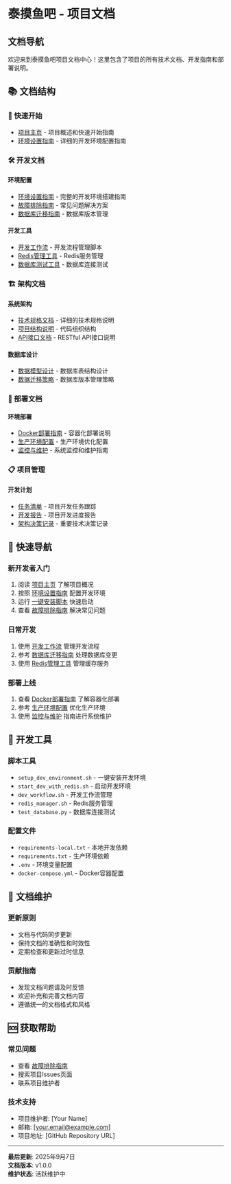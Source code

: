 # 泰摸鱼吧 - 项目文档

## 文档导航

欢迎来到泰摸鱼吧项目文档中心！这里包含了项目的所有技术文档、开发指南和部署说明。

## 📚 文档结构

### 🚀 快速开始
- [项目主页](../README.md) - 项目概述和快速开始指南
- [环境设置指南](development/ENVIRONMENT_SETUP.md) - 详细的开发环境配置指南

### 🛠️ 开发文档

#### 环境配置
- [环境设置指南](development/ENVIRONMENT_SETUP.md) - 完整的开发环境搭建指南
- [故障排除指南](development/TROUBLESHOOTING.md) - 常见问题解决方案
- [数据库迁移指南](development/DATABASE_MIGRATION.md) - 数据库版本管理

#### 开发工具
- [开发工作流](../dev_workflow.sh) - 开发流程管理脚本
- [Redis管理工具](../redis_manager.sh) - Redis服务管理
- [数据库测试工具](../test_database.py) - 数据库连接测试

### 🏗️ 架构文档

#### 系统架构
- [技术规格文档](spec.md) - 详细的技术规格说明
- [项目结构说明](../README.md#项目结构) - 代码组织结构
- [API接口文档](api/) - RESTful API接口说明

#### 数据库设计
- [数据模型设计](spec.md#数据模型设计) - 数据库表结构设计
- [数据迁移策略](development/DATABASE_MIGRATION.md) - 数据库版本管理策略

### 🚀 部署文档

#### 环境部署
- [Docker部署指南](deployment/) - 容器化部署说明
- [生产环境配置](deployment/) - 生产环境优化配置
- [监控与维护](deployment/) - 系统监控和维护指南

### 📋 项目管理

#### 开发计划
- [任务清单](todolist.md) - 项目开发任务跟踪
- [开发报告](report.md) - 项目开发进度报告
- [架构决策记录](adr/) - 重要技术决策记录

## 🎯 快速导航

### 新开发者入门
1. 阅读 [项目主页](../README.md) 了解项目概况
2. 按照 [环境设置指南](development/ENVIRONMENT_SETUP.md) 配置开发环境
3. 运行 [一键安装脚本](../setup_dev_environment.sh) 快速启动
4. 查看 [故障排除指南](development/TROUBLESHOOTING.md) 解决常见问题

### 日常开发
1. 使用 [开发工作流](../dev_workflow.sh) 管理开发流程
2. 参考 [数据库迁移指南](development/DATABASE_MIGRATION.md) 处理数据库变更
3. 使用 [Redis管理工具](../redis_manager.sh) 管理缓存服务

### 部署上线
1. 查看 [Docker部署指南](deployment/) 了解容器化部署
2. 参考 [生产环境配置](deployment/) 优化生产环境
3. 使用 [监控与维护](deployment/) 指南进行系统维护

## 🔧 开发工具

### 脚本工具
- `setup_dev_environment.sh` - 一键安装开发环境
- `start_dev_with_redis.sh` - 启动开发环境
- `dev_workflow.sh` - 开发工作流管理
- `redis_manager.sh` - Redis服务管理
- `test_database.py` - 数据库连接测试

### 配置文件
- `requirements-local.txt` - 本地开发依赖
- `requirements.txt` - 生产环境依赖
- `.env` - 环境变量配置
- `docker-compose.yml` - Docker容器配置

## 📖 文档维护

### 更新原则
- 文档与代码同步更新
- 保持文档的准确性和时效性
- 定期检查和更新过时信息

### 贡献指南
- 发现文档问题请及时反馈
- 欢迎补充和完善文档内容
- 遵循统一的文档格式和风格

## 🆘 获取帮助

### 常见问题
- 查看 [故障排除指南](development/TROUBLESHOOTING.md)
- 搜索项目Issues页面
- 联系项目维护者

### 技术支持
- 项目维护者: [Your Name]
- 邮箱: [your.email@example.com]
- 项目地址: [GitHub Repository URL]

---

**最后更新**: 2025年9月7日  
**文档版本**: v1.0.0  
**维护状态**: 活跃维护中